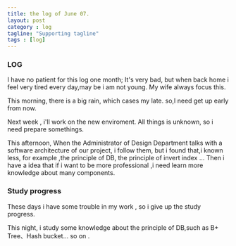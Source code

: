 ```yaml
---
title: the log of June 07.
layout: post
category : log
tagline: "Supporting tagline"
tags : [log]
---
```


### LOG
  I have no patient for this log one month; It's very bad, but when back home i feel very tired every day,may be i am not
  young.  My wife always focus this.

  This morning, there is a big rain, which cases my late. so,I need get up early from now.

  Next week , i'll work on the new enviroment.  All things is unknown, so i need prepare somethings.

  This afternoon, When the Administrator of  Design Department talks with a software architecture of our project, i follow them,
  but i found that,i known less, for example ,the principle of DB, the principle of invert index ...
  Then i have a idea that if i want to be more professional ,i need learn more knowledge about many components.

 
### Study progress
   These days i have some trouble in my work , so i give up the study progress.

   This night, i study some knowledge about the principle of DB,such as B+ Tree、Hash bucket... so on .
  
  
  
   